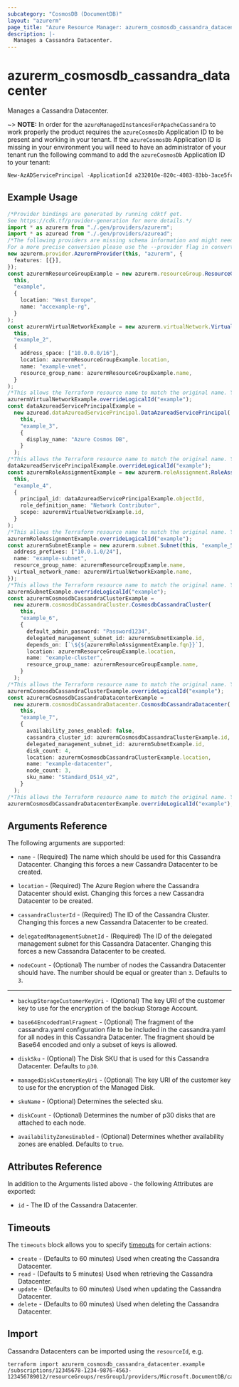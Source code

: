 ```yaml
---
subcategory: "CosmosDB (DocumentDB)"
layout: "azurerm"
page_title: "Azure Resource Manager: azurerm_cosmosdb_cassandra_datacenter"
description: |-
  Manages a Cassandra Datacenter.
---
```


# azurerm\_cosmosdb\_cassandra\_datacenter

Manages a Cassandra Datacenter.

\~> **NOTE:** In order for the `azureManagedInstancesForApacheCassandra` to work properly the product requires the `azureCosmosDb` Application ID to be present and working in your tenant. If the `azureCosmosDb` Application ID is missing in your environment you will need to have an administrator of your tenant run the following command to add the `azureCosmosDb` Application ID to your tenant:

```powershell
New-AzADServicePrincipal -ApplicationId a232010e-820c-4083-83bb-3ace5fc29d0b
```

## Example Usage

```typescript
/*Provider bindings are generated by running cdktf get.
See https://cdk.tf/provider-generation for more details.*/
import * as azurerm from "./.gen/providers/azurerm";
import * as azuread from "./.gen/providers/azuread";
/*The following providers are missing schema information and might need manual adjustments to synthesize correctly: azurerm, azuread.
For a more precise conversion please use the --provider flag in convert.*/
new azurerm.provider.AzurermProvider(this, "azurerm", {
  features: [{}],
});
const azurermResourceGroupExample = new azurerm.resourceGroup.ResourceGroup(
  this,
  "example",
  {
    location: "West Europe",
    name: "accexample-rg",
  }
);
const azurermVirtualNetworkExample = new azurerm.virtualNetwork.VirtualNetwork(
  this,
  "example_2",
  {
    address_space: ["10.0.0.0/16"],
    location: azurermResourceGroupExample.location,
    name: "example-vnet",
    resource_group_name: azurermResourceGroupExample.name,
  }
);
/*This allows the Terraform resource name to match the original name. You can remove the call if you don't need them to match.*/
azurermVirtualNetworkExample.overrideLogicalId("example");
const dataAzureadServicePrincipalExample =
  new azuread.dataAzureadServicePrincipal.DataAzureadServicePrincipal(
    this,
    "example_3",
    {
      display_name: "Azure Cosmos DB",
    }
  );
/*This allows the Terraform resource name to match the original name. You can remove the call if you don't need them to match.*/
dataAzureadServicePrincipalExample.overrideLogicalId("example");
const azurermRoleAssignmentExample = new azurerm.roleAssignment.RoleAssignment(
  this,
  "example_4",
  {
    principal_id: dataAzureadServicePrincipalExample.objectId,
    role_definition_name: "Network Contributor",
    scope: azurermVirtualNetworkExample.id,
  }
);
/*This allows the Terraform resource name to match the original name. You can remove the call if you don't need them to match.*/
azurermRoleAssignmentExample.overrideLogicalId("example");
const azurermSubnetExample = new azurerm.subnet.Subnet(this, "example_5", {
  address_prefixes: ["10.0.1.0/24"],
  name: "example-subnet",
  resource_group_name: azurermResourceGroupExample.name,
  virtual_network_name: azurermVirtualNetworkExample.name,
});
/*This allows the Terraform resource name to match the original name. You can remove the call if you don't need them to match.*/
azurermSubnetExample.overrideLogicalId("example");
const azurermCosmosdbCassandraClusterExample =
  new azurerm.cosmosdbCassandraCluster.CosmosdbCassandraCluster(
    this,
    "example_6",
    {
      default_admin_password: "Password1234",
      delegated_management_subnet_id: azurermSubnetExample.id,
      depends_on: [`\${${azurermRoleAssignmentExample.fqn}}`],
      location: azurermResourceGroupExample.location,
      name: "example-cluster",
      resource_group_name: azurermResourceGroupExample.name,
    }
  );
/*This allows the Terraform resource name to match the original name. You can remove the call if you don't need them to match.*/
azurermCosmosdbCassandraClusterExample.overrideLogicalId("example");
const azurermCosmosdbCassandraDatacenterExample =
  new azurerm.cosmosdbCassandraDatacenter.CosmosdbCassandraDatacenter(
    this,
    "example_7",
    {
      availability_zones_enabled: false,
      cassandra_cluster_id: azurermCosmosdbCassandraClusterExample.id,
      delegated_management_subnet_id: azurermSubnetExample.id,
      disk_count: 4,
      location: azurermCosmosdbCassandraClusterExample.location,
      name: "example-datacenter",
      node_count: 3,
      sku_name: "Standard_DS14_v2",
    }
  );
/*This allows the Terraform resource name to match the original name. You can remove the call if you don't need them to match.*/
azurermCosmosdbCassandraDatacenterExample.overrideLogicalId("example");

```

## Arguments Reference

The following arguments are supported:

*   `name` - (Required) The name which should be used for this Cassandra Datacenter. Changing this forces a new Cassandra Datacenter to be created.

*   `location` - (Required) The Azure Region where the Cassandra Datacenter should exist. Changing this forces a new Cassandra Datacenter to be created.

*   `cassandraClusterId` - (Required) The ID of the Cassandra Cluster. Changing this forces a new Cassandra Datacenter to be created.

*   `delegatedManagementSubnetId` - (Required) The ID of the delegated management subnet for this Cassandra Datacenter. Changing this forces a new Cassandra Datacenter to be created.

*   `nodeCount` - (Optional) The number of nodes the Cassandra Datacenter should have. The number should be equal or greater than `3`. Defaults to `3`.

***

*   `backupStorageCustomerKeyUri` - (Optional) The key URI of the customer key to use for the encryption of the backup Storage Account.

*   `base64EncodedYamlFragment` - (Optional) The fragment of the cassandra.yaml configuration file to be included in the cassandra.yaml for all nodes in this Cassandra Datacenter. The fragment should be Base64 encoded and only a subset of keys is allowed.

*   `diskSku` - (Optional) The Disk SKU that is used for this Cassandra Datacenter. Defaults to `p30`.

*   `managedDiskCustomerKeyUri` - (Optional) The key URI of the customer key to use for the encryption of the Managed Disk.

*   `skuName` - (Optional) Determines the selected sku.

*   `diskCount` - (Optional) Determines the number of p30 disks that are attached to each node.

*   `availabilityZonesEnabled` - (Optional) Determines whether availability zones are enabled. Defaults to `true`.

## Attributes Reference

In addition to the Arguments listed above - the following Attributes are exported:

* `id` - The ID of the Cassandra Datacenter.

## Timeouts

The `timeouts` block allows you to specify [timeouts](https://www.terraform.io/language/resources/syntax#operation-timeouts) for certain actions:

* `create` - (Defaults to 60 minutes) Used when creating the Cassandra Datacenter.
* `read` - (Defaults to 5 minutes) Used when retrieving the Cassandra Datacenter.
* `update` - (Defaults to 60 minutes) Used when updating the Cassandra Datacenter.
* `delete` - (Defaults to 60 minutes) Used when deleting the Cassandra Datacenter.

## Import

Cassandra Datacenters can be imported using the `resourceId`, e.g.

```shell
terraform import azurerm_cosmosdb_cassandra_datacenter.example /subscriptions/12345678-1234-9876-4563-123456789012/resourceGroups/resGroup1/providers/Microsoft.DocumentDB/cassandraClusters/cluster1/dataCenters/dc1
```
